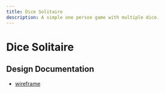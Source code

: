 ```yaml
---
title: Dice Solitaire
description: A simple one person game with multiple dice.
---
```


# Dice Solitaire

## Design Documentation

* [wireframe](wireframe.md)
